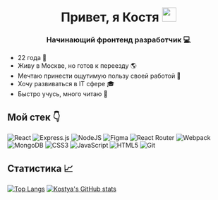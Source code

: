 <h1 align="center">Привет, я Костя
<img src="https://github.com/blackcater/blackcater/raw/main/images/Hi.gif" height="32"/></h1>
<h3 align="center">Начинающий фронтенд разработчик 💻</h3>
<ul>
<li>22 года 🍼</li>
<li>Живу в Москве, но готов к переезду 🌎</li>
<li>Мечтаю принести ощутимую пользу своей работой 🌱</li>
<li>Хочу развиваться в IT сфере 🎓</li>
<li>Быстро учусь, много читаю 👀</li>
</ul>
<h2>Мой стек 👇</h2>

![React](https://img.shields.io/badge/react-%2320232a.svg?style=for-the-badge&logo=react&logoColor=%2361DAFB)
![Express.js](https://img.shields.io/badge/express.js-%23404d59.svg?style=for-the-badge&logo=express&logoColor=%2361DAFB)
![NodeJS](https://img.shields.io/badge/node.js-6DA55F?style=for-the-badge&logo=node.js&logoColor=white)
![Figma](https://img.shields.io/badge/figma-%23F24E1E.svg?style=for-the-badge&logo=figma&logoColor=white)
![React Router](https://img.shields.io/badge/React_Router-CA4245?style=for-the-badge&logo=react-router&logoColor=white)
![Webpack](https://img.shields.io/badge/webpack-%238DD6F9.svg?style=for-the-badge&logo=webpack&logoColor=black)
![MongoDB](https://img.shields.io/badge/MongoDB-%234ea94b.svg?style=for-the-badge&logo=mongodb&logoColor=white)
![CSS3](https://img.shields.io/badge/css3-%231572B6.svg?style=for-the-badge&logo=css3&logoColor=white)
![JavaScript](https://img.shields.io/badge/javascript-%23323330.svg?style=for-the-badge&logo=javascript&logoColor=%23F7DF1E)
![HTML5](https://img.shields.io/badge/html5-%23E34F26.svg?style=for-the-badge&logo=html5&logoColor=white)
![Git](https://img.shields.io/badge/git-%23F05033.svg?style=for-the-badge&logo=git&logoColor=white)

<h2>Статистика 📈</h2>

[![Top Langs](https://github-readme-stats.vercel.app/api/top-langs/?username=kostyarad3)](https://github.com/anuraghazra/github-readme-stats)
[![Kostya's GitHub stats](https://github-readme-stats.vercel.app/api?username=kostyarad3)](https://github.com/anuraghazra/github-readme-stats)
